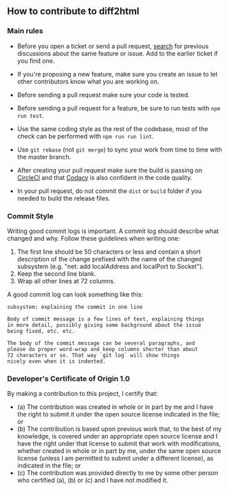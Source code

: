 ## How to contribute to diff2html

### Main rules

- Before you open a ticket or send a pull request, [search](https://github.com/rtfpessoa/diff2html/issues) for previous
  discussions about the same feature or issue. Add to the earlier ticket if you find one.

- If you're proposing a new feature, make sure you create an issue to let other contributors know what you are working
  on.

- Before sending a pull request make sure your code is tested.

- Before sending a pull request for a feature, be sure to run tests with `npm run test`.

- Use the same coding style as the rest of the codebase, most of the check can be performed with `npm run run lint`.

- Use `git rebase` (not `git merge`) to sync your work from time to time with the master branch.

- After creating your pull request make sure the build is passing on
  [CircleCI](https://circleci.com/gh/rtfpessoa/diff2html) and that [Codacy](https://www.codacy.com/app/Codacy/diff2html)
  is also confident in the code quality.

- In your pull request, do not commit the `dist` or `build` folder if you needed to build the release files.

### Commit Style

Writing good commit logs is important. A commit log should describe what changed and why. Follow these guidelines when
writing one:

1. The first line should be 50 characters or less and contain a short description of the change prefixed with the name
   of the changed subsystem (e.g. "net: add localAddress and localPort to Socket").
2. Keep the second line blank.
3. Wrap all other lines at 72 columns.

A good commit log can look something like this:

```
subsystem: explaining the commit in one line

Body of commit message is a few lines of text, explaining things
in more detail, possibly giving some background about the issue
being fixed, etc. etc.

The body of the commit message can be several paragraphs, and
please do proper word-wrap and keep columns shorter than about
72 characters or so. That way `git log` will show things
nicely even when it is indented.
```

### Developer's Certificate of Origin 1.0

By making a contribution to this project, I certify that:

- (a) The contribution was created in whole or in part by me and I have the right to submit it under the open source
  license indicated in the file; or
- (b) The contribution is based upon previous work that, to the best of my knowledge, is covered under an appropriate
  open source license and I have the right under that license to submit that work with modifications, whether created in
  whole or in part by me, under the same open source license (unless I am permitted to submit under a different
  license), as indicated in the file; or
- (c) The contribution was provided directly to me by some other person who certified (a), (b) or (c) and I have not
  modified it.
